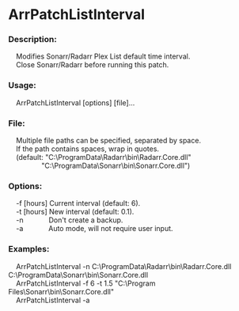# ArrPatchListInterval

### Description:  
&nbsp;&nbsp;&nbsp;&nbsp;Modifies Sonarr/Radarr Plex List default time interval.  
&nbsp;&nbsp;&nbsp;&nbsp;Close Sonarr/Radarr before running this patch.  
  
### Usage:  
&nbsp;&nbsp;&nbsp;&nbsp;ArrPatchListInterval [options] [file]...  
  
### File:  
&nbsp;&nbsp;&nbsp;&nbsp;Multiple file paths can be specified, separated by space.  
&nbsp;&nbsp;&nbsp;&nbsp;If the path contains spaces, wrap in quotes.  
&nbsp;&nbsp;&nbsp;&nbsp;(default: "C:\ProgramData\Radarr\bin\Radarr.Core.dll"  
&nbsp;&nbsp;&nbsp;&nbsp;&nbsp;&nbsp;&nbsp;&nbsp;&nbsp;&nbsp;&nbsp;&nbsp;&nbsp;&nbsp;&nbsp;&nbsp;&nbsp;"C:\ProgramData\Sonarr\bin\Sonarr.Core.dll")
  
### Options:  
&nbsp;&nbsp;&nbsp;&nbsp;-f [hours] Current interval (default: 6).  
&nbsp;&nbsp;&nbsp;&nbsp;-t [hours] New interval     (default: 0.1).  
&nbsp;&nbsp;&nbsp;&nbsp;-n &nbsp;&nbsp;&nbsp;&nbsp;&nbsp;&nbsp;&nbsp;&nbsp;&nbsp;&nbsp;&nbsp;&nbsp;Don't create a backup.  
&nbsp;&nbsp;&nbsp;&nbsp;-a &nbsp;&nbsp;&nbsp;&nbsp;&nbsp;&nbsp;&nbsp;&nbsp;&nbsp;&nbsp;&nbsp;&nbsp;Auto mode, will not require user input.  
  
### Examples:  
&nbsp;&nbsp;&nbsp;&nbsp;ArrPatchListInterval -n C:\ProgramData\Radarr\bin\Radarr.Core.dll C:\ProgramData\Sonarr\bin\Sonarr.Core.dll  
&nbsp;&nbsp;&nbsp;&nbsp;ArrPatchListInterval -f 6 -t 1.5 "C:\Program Files\Sonarr\bin\Sonarr.Core.dll"  
&nbsp;&nbsp;&nbsp;&nbsp;ArrPatchListInterval -a  